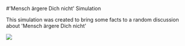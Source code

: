 #'Mensch ärgere Dich nicht' Simulation

This simulation was created to bring some facts to a random discussion about 'Mensch ärgere Dich nicht'

![](https://bitbucket.org/repo/ngALE5B/images/3478807629-ludo-Screen.png)